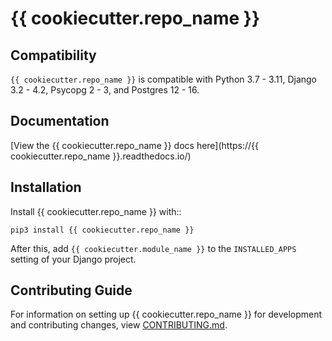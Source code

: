 # {{ cookiecutter.repo_name }}

## Compatibility

`{{ cookiecutter.repo_name }}` is compatible with Python 3.7 - 3.11, Django 3.2 - 4.2, Psycopg 2 - 3, and Postgres 12 - 16.

## Documentation

[View the {{ cookiecutter.repo_name }} docs here](https://{{ cookiecutter.repo_name }}.readthedocs.io/)

## Installation

Install {{ cookiecutter.repo_name }} with::

    pip3 install {{ cookiecutter.repo_name }}

After this, add `{{ cookiecutter.module_name }}` to the `INSTALLED_APPS` setting of your Django project.

## Contributing Guide

For information on setting up {{ cookiecutter.repo_name }} for development and contributing changes, view [CONTRIBUTING.md](CONTRIBUTING.md).
